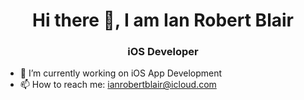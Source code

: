 <h1 align="center"> Hi there 👋, I am Ian Robert Blair</h1>
<h3 align="center"> iOS Developer </h3>

- 🔭 I’m currently working on iOS App Development
- 📫 How to reach me: ianrobertblair@icloud.com

<!--
**ian-robertblair/ian-robertblair** is a ✨ _special_ ✨ repository because its `README.md` (this file) appears on your GitHub profile.

Here are some ideas to get you started:

- 🔭 I’m currently working on ...
- 🌱 I’m currently learning ...
- 👯 I’m looking to collaborate on ...
- 🤔 I’m looking for help with ...
- 💬 Ask me about ...
- 📫 How to reach me: ...
- 😄 Pronouns: ...
- ⚡ Fun fact: ...
-->
